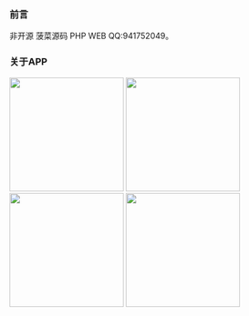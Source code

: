 ### 前言
非开源 菠菜源码 PHP WEB QQ:941752049。

### 关于APP 
<div class="center">
<img src="https://raw.githubusercontent.com/gottenguo/showHand/master/home.png" width="200" > <img src="https://raw.githubusercontent.com/gottenguo/showHand/master/wallet.png" width="200" > <img src="https://raw.githubusercontent.com/gottenguo/showHand/master/service.png" width="200" > <img src="https://raw.githubusercontent.com/gottenguo/showHand/master/me.png" width="200" >
</div>
